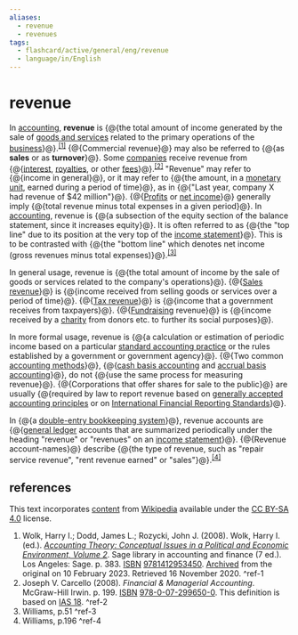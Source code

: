 ```yaml
---
aliases:
  - revenue
  - revenues
tags:
  - flashcard/active/general/eng/revenue
  - language/in/English
---
```


# revenue

In [accounting](accounting.md), __revenue__ is {@{the total amount of income generated by the sale of [goods and services](product%20(business).md) related to the primary operations of the [business](business.md)}@}.<sup>[\[1\]](#^ref-1)</sup> {@{Commercial revenue}@} may also be referred to {@{as __sales__ or as __turnover__}@}. Some [companies](company.md) receive revenue from {@{[interest](interest.md), [royalties](royalty%20payment.md), or other [fees](fee.md)}@}.<sup>[\[2\]](#^ref-2)</sup> "Revenue" may refer to {@{income in general}@}, or it may refer to {@{the amount, in a [monetary unit](currency.md), earned during a period of time}@}, as in {@{"Last year, company X had revenue of $42 million"}@}. {@{[Profits](profit%20(accounting).md) or [net income](net%20income.md)}@} generally imply {@{total revenue minus total expenses in a given period}@}. In [accounting](accounting.md), revenue is {@{a subsection of the equity section of the balance statement, since it increases equity}@}. It is often referred to as {@{the "top line" due to its position at the very top of the [income statement](income%20statement.md)}@}. This is to be contrasted with {@{the "bottom line" which denotes net income (gross revenues minus total expenses)}@}.<sup>[\[3\]](#^ref-3)</sup> <!--SR:!2025-10-02,289,330!2025-10-12,299,330!2026-10-18,579,330!2026-05-06,436,310!2028-09-01,1121,350!2025-09-07,272,330!2025-10-05,292,330!2026-09-10,532,310!2025-10-22,259,270!2027-09-04,811,330-->

In general usage, revenue is {@{the total amount of income by the sale of goods or services related to the company's operations}@}. {@{[Sales revenue](sales%20(accounting).md)}@} is {@{income received from selling goods or services over a period of time}@}. {@{[Tax revenue](tax%20revenue.md)}@} is {@{income that a government receives from taxpayers}@}. {@{[Fundraising](fundraising.md) revenue}@} is {@{income received by a [charity](charitable%20organization.md) from donors etc. to further its social purposes}@}. <!--SR:!2026-07-25,507,310!2027-05-31,753,330!2026-07-05,458,310!2028-04-22,1015,350!2025-09-17,280,330!2028-08-21,1112,350!2027-08-21,811,330-->

In more formal usage, revenue is {@{a calculation or estimation of periodic income based on a particular [standard accounting practice](accounting%20standard.md) or the rules established by a government or government agency}@}. {@{Two common [accounting methods](basis%20of%20accounting.md)}@}, {@{[cash basis accounting](basis%20of%20accounting.md) and [accrual basis accounting](accrual.md)}@}, do not {@{use the same process for measuring revenue}@}. {@{Corporations that offer shares for sale to the public}@} are usually {@{required by law to report revenue based on [generally accepted accounting principles](accounting%20standard.md) or on [International Financial Reporting Standards](International%20Financial%20Reporting%20Standards.md)}@}. <!--SR:!2025-10-25,260,270!2025-09-11,272,330!2027-09-08,824,330!2028-01-20,943,350!2025-10-16,302,330!2028-02-23,940,330-->

In {@{a [double-entry bookkeeping system](double-entry%20bookkeeping.md)}@}, revenue accounts are {@{[general ledger](general%20ledger.md) accounts that are summarized periodically under the heading "revenue" or "revenues" on an [income statement](income%20statement.md)}@}. {@{Revenue account-names}@} describe {@{the type of revenue, such as "repair service revenue", "rent revenue earned" or "sales"}@}.<sup>[\[4\]](#^ref-4)</sup> <!--SR:!2025-09-06,271,330!2027-01-22,648,330!2025-09-18,281,330!2027-03-07,688,330-->

## references

This text incorporates [content](https://en.wikipedia.org/wiki/revenue) from [Wikipedia](Wikipedia.md) available under the [CC BY-SA 4.0](https://creativecommons.org/licenses/by-sa/4.0/) license.

1. Wolk, Harry I.; Dodd, James L.; Rozycki, John J. (2008). Wolk, Harry I. (ed.). [_Accounting Theory: Conceptual Issues in a Political and Economic Environment, Volume 2_](https://books.google.com/books?id=d8PCu-A3RJ4C). Sage library in accounting and finance (7 ed.). Los Angeles: Sage. p. 383. [ISBN](ISBN.md) [9781412953450](https://en.wikipedia.org/wiki/Special:BookSources/9781412953450). [Archived](https://web.archive.org/web/20230210144111/https://books.google.com/books?id=d8PCu-A3RJ4C) from the original on 10 February 2023. Retrieved 16 November 2020. <a id="^ref-1"></a>^ref-1
2. Joseph V. Carcello (2008). _Financial & Managerial Accounting_. McGraw-Hill Irwin. p. 199. [ISBN](ISBN.md) [978-0-07-299650-0](https://en.wikipedia.org/wiki/Special:BookSources/978-0-07-299650-0). This definition is based on [IAS 18](International%20Financial%20Reporting%20Standards.md). <a id="^ref-2"></a>^ref-2
3. Williams, p.51 <a id="^ref-3"></a>^ref-3
4. Williams, p.196 <a id="^ref-4"></a>^ref-4
